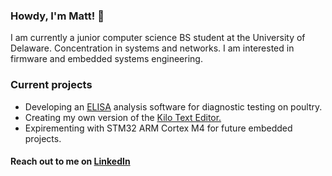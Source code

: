  ### Howdy, I'm Matt! 🤠 

I am currently a junior computer science BS student at the University of Delaware. Concentration in systems and networks.
I am interested in firmware and embedded systems engineering.

### Current projects
- Developing an [ELISA](https://www.thermofisher.com/us/en/home/life-science/protein-biology/protein-biology-learning-center/protein-biology-resource-library/pierce-protein-methods/overview-elisa.html) analysis software for diagnostic testing on poultry. 
- Creating my own version of the [Kilo Text Editor.](https://viewsourcecode.org/snaptoken/kilo/)
- Expirementing with STM32 ARM Cortex M4 for future embedded projects. 


#### Reach out to me on [LinkedIn](https://www.linkedin.com/in/matthew-searfass/)
